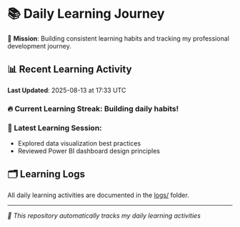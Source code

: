 # 📚 Daily Learning Journey

🎯 **Mission**: Building consistent learning habits and tracking my professional development journey.

## 📊 Recent Learning Activity

**Last Updated**: 2025-08-13 at 17:33 UTC

### 🔥 Current Learning Streak: Building daily habits!

### 📝 Latest Learning Session:
- Explored data visualization best practices
- Reviewed Power BI dashboard design principles

## 🗂️ Learning Logs

All daily learning activities are documented in the [logs/](./logs/) folder.

---
*🤖 This repository automatically tracks my daily learning activities*
